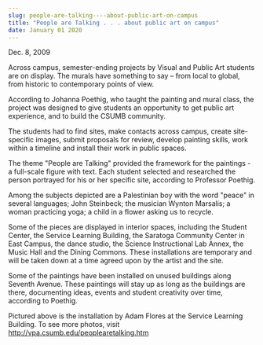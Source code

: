 ```yaml
---
slug: people-are-talking----about-public-art-on-campus
title: "People are Talking . . . about public art on campus"
date: January 01 2020
---
```


<p>Dec. 8, 2009
</p><p>Across campus, semester-ending projects by Visual and Public Art students are on display. The murals have something to say – from local to global, from historic to contemporary points of view.
</p><p>According to Johanna Poethig, who taught the painting and mural class, the project was designed to give students an opportunity to get public art experience, and to build the CSUMB community.
</p><p>The students had to find sites, make contacts across campus, create site-specific images, submit proposals for review, develop painting skills, work within a timeline and install their work in public spaces.
</p><p>The theme "People are Talking" provided the framework for the paintings - a full-scale figure with text. Each student selected and researched the person portrayed for his or her specific site, according to Professor Poethig.
</p><p>Among the subjects depicted are a Palestinian boy with the word "peace" in several languages; John Steinbeck; the musician Wynton Marsalis; a woman practicing yoga; a child in a flower asking us to recycle.
</p><p>Some of the pieces are displayed in interior spaces, including the Student Center, the Service Learning Building, the Saratoga Community Center in East Campus, the dance studio, the Science Instructional Lab Annex, the Music Hall and the Dining Commons. These installations are temporary and will be taken down at a time agreed upon by the artist and the site.
</p><p>Some of the paintings have been installed on unused buildings along Seventh Avenue. These paintings will stay up as long as the buildings are there, documenting ideas, events and student creativity over time, according to Poethig.
</p><p>Pictured above is the installation by Adam Flores at the Service Learning Building. To see more photos, visit <a href="http://vpa.csumb.edu/peoplearetalking.htm" title="http://vpa.csumb.edu/peoplearetalking.htm">http://vpa.csumb.edu/peoplearetalking.htm</a>
</p>
